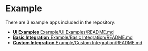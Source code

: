 # Example

There are 3 example apps included in the repository:

- [**UI Examples** Example/UI Examples/README.md ](/Example/UI%20Examples/README.md)
- [**Basic Integration** Example/Basic Integration/README.md](/Example/Basic%20Integration/README.md)
- [**Custom Integration** Example/Custom Integration/README.md](/Example/Custom%20Integration/README.md)
